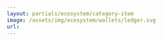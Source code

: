 ```yaml
---
layout: partials/ecosystem/category-item
image: /assets/img/ecosystem/wallets/ledger.svg
url:
---
```

